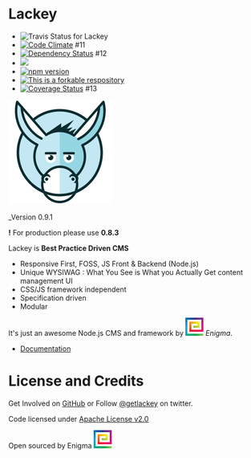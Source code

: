 # Lackey

 * ![Travis Status for Lackey](https://travis-ci.org/getlackey/lackey-cms.svg?branch=master)
 * [![Code Climate](https://codeclimate.com/github/getlackey/lackey-cms/badges/gpa.svg)](https://codeclimate.com/github/getlackey/lackey-cms) #11
 * [![Dependency Status](https://david-dm.org/getlackey/lackey-cms.svg)](https://david-dm.org/getlackey/lackey-cms) #12
 * ![](https://reposs.herokuapp.com/?path=getlackey/lackey-cms)
 * [![npm version](https://badge.fury.io/js/lackey-cms.svg)](https://badge.fury.io/js/lackey-cms)
 * [![This is a forkable respository](https://img.shields.io/badge/forkable-yes-brightgreen.svg)](https://basicallydan.github.io/forkability/?u=getlackey&r=lackey-cms&l=nodejs)
 * [![Coverage Status](https://coveralls.io/repos/github/getlackey/lackey-cms/badge.svg?branch=coveralls)](https://coveralls.io/github/getlackey/lackey-cms?branch=coveralls) #13

![Lackey](./docs/lackey-logo.png)

_Version 0.9.1

**!** For production please use **0.8.3**

Lackey is __Best Practice Driven CMS__

 * Responsive First, FOSS, JS Front & Backend (Node.js)
 * Unique WYSIWAG : What You See is What you Actually Get content management UI
 * CSS/JS framework independent
 * Specification driven
 * Modular

It's just an awesome Node.js CMS and framework by ![Enigma Marketing Services](./docs/logo-spiral@2x.png) _Enigma_.

 * [Documentation](https://www.gitbook.com/book/sielay/lackey/details)

# License and Credits

Get Involved on [GitHub](https://github.com/getlackey) or Follow [@getlackey](https://twitter.com/GetLackey) on twitter.

Code licensed under [Apache License v2.0](http://www.apache.org/licenses/LICENSE-2.0)

Open sourced by Enigma ![Enigma Marketing Services](./docs/logo-spiral@2x.png)
